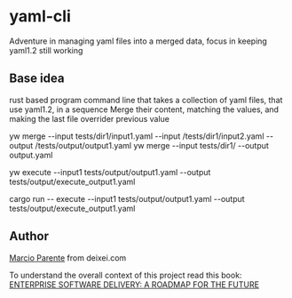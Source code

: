 # yaml-cli

Adventure in managing yaml files into a merged data, focus in keeping yaml1.2 still working

## Base idea

rust based program 
command line that takes a collection of yaml files, that use yaml1.2, in a sequence
Merge their content, matching the values, and making the last file overrider previous value 

yw merge --input tests/dir1/input1.yaml --input /tests/dir1/input2.yaml --output /tests/output/output1.yaml
yw merge --input tests/dir1/ --output output.yaml

yw execute --input1 tests/output/output1.yaml --output tests/output/execute_output1.yaml

cargo run -- execute --input1 tests/output/output1.yaml --output tests/output/execute_output1.yaml


## Author

[Marcio Parente](https://github.com/deixei) from deixei.com

To understand the overall context of this project read this book: [ENTERPRISE SOFTWARE DELIVERY: A ROADMAP FOR THE FUTURE](https://www.amazon.de/-/en/Marcio-Parente/dp/B0CXTJZJ2X/)